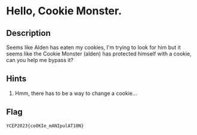 Hello, Cookie Monster.
===

## Description
Seems like Alden has eaten my cookies, I'm trying to look for him but it seems like the Cookie Monster (alden) has protected himself with a cookie, can you help me bypass it?

## Hints
1. Hmm, there has to be a way to change a cookie...

## Flag
```
YCEP2023{co0KIe_mANIpulAT10N}
```